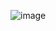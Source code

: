 ![image](https://github.com/KirosHD/Dise-a-el-siguiente-formulario-en-JavaFx/assets/169097004/677aba32-bc9d-4f8c-b654-09009145019c)
